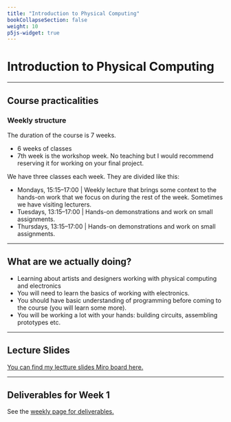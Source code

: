 ```yaml
---
title: "Introduction to Physical Computing"
bookCollapseSection: false
weight: 10
p5js-widget: true
---
```


# Introduction to Physical Computing

---

## Course practicalities

### Weekly structure

The duration of the course is 7 weeks.
- 6 weeks of classes
- 7th week is the workshop week. No teaching but I would recommend reserving it for working on your final project.

We have three classes each week. They are divided like this:
- Mondays, 15:15–17:00 | Weekly lecture that brings some context to the hands-on work that we focus on during the rest of the week. Sometimes we have visiting lecturers.
- Tuesdays, 13:15–17:00 | Hands-on demonstrations and work on small assignments.
- Thursdays, 13:15–17:00 | Hands-on demonstrations and work on small assignments.

---

## What are we actually doing?

- Learning about artists and designers working with physical computing and electronics
- You will need to learn the basics of working with electronics.
- You should have basic understanding of programming before coming to the course (you will learn some more).
- You will be working a lot with your hands: building circuits, assembling prototypes etc.

---

## Lecture Slides

[You can find my lectture slides Miro board here.](https://miro.com/app/board/uXjVPKsDjlM=/?share_link_id=82702964698)

---

## Deliverables for Week 1

See the [weekly page for deliverables.](./)
 